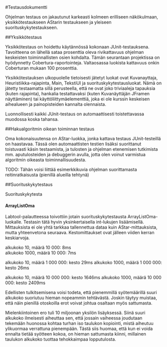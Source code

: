 #Testausdokumentti

Ohjelman testaus on jakautunut karkeasti kolmeen erilliseen näkökulmaan, yksikkötestaukseen AStarin testaukseen ja yleiseen suorituskykytestaukseen.

##Yksikkötestaus

Yksikkötestaus on hoidettu käytännössä kokonaan JUnit-testauksena. Tavoitteena on lähellä sataa prosenttia oleva rivikattavuus ohjelman keskeisten toiminnallisten osien kohdalta. Tämän seurantaan projektissa on hyödynnetty Cobertura-raportointeja. Valtaosassa luokista kattavuus onkin Coberturan mukaan 100 prosenttia.

Yksikkötestauksen ulkopuolelle tietoisesti jätetyt luokat ovat Kuvanayttaja, Heuristiikka-rajapinta, Main, TekstiUI ja suorituskykytestausluokat.
Nämä on jätetty testaamatta sillä perusteella, että ne ovat joko triviaaleja tapauksia (kuten rajapinta), hankalia testattavaksi (kuten Kuvanäyttäjän JFramen näyttäminen) tai käyttöliittymäelementtiä, joka ei ole kurssin keskeisen aihealueen ja painopisteiden kannalta olennaista.

Luonnollisesti kaikki JUnit-testaus on automaattisesti toistettavassa muodossa koska tahansa.

##Hakualgoritmin oikean toiminnan testaus

Oma kokonaisuutensa on AStar-luokka, jonka kattava testaus JUnit-testeillä on haastavaa. Tässä olen automaattisten testien lisäksi suorittanut toistuvasti käsin testaamista, ja tulosten ja ohjelman etenemisen tutkimista mm. aputulosteiden ja debuggerin avulla, jotta olen voinut varmistua algoritmin oikeasta toiminnallisuudesta.

TODO: Tähän voisi liittää esimerkkikuvia ohjelman suorittamasta reitinratkaisusta (pienillä alueilla tehtynä)

##Suorituskykytestaus

Suorituskykytesta



#### ArrayListOma

Labtool-palautteessa toivottiin jotain suorituskykytestausta ArrayListOma-luokalle. Testasin tätä hyvin yksinkertaisella int-lukujen lisäämisellä. Mittauksista ei ole yhtä tarkkaa tallennettua dataa kuin AStar-mittauksista, mutta yhteenvetona seuraava. Kestomittaukset ovat jälleen viiden kerran keskiarvoja.

alkukoko 10, määrä 10 000:       8ms       
alkukoko 1000, määrä 10 000:     7ms

alkukoko 10, määrä 1 000 000:    kesto 29ms
alkukoko 1000, määrä 1 000 000:  kesto 26ms

alkukoko 10, määrä 10 000 000:   kesto 1646ms
alkukoko 1000, määrä 10 000 000: kesto 2409ms

Edellisten tulkitsemisena voisi todeta, että pienemmillä syötemäärillä suuri alkukoko suoriutuu hieman nopeammin tehtävästä. Joskin täytyy muistaa, että näin pienillä otoskoilla erot voivat johtua osaltaan myös sattumasta.

Mielenkiintoinen ero tuli 10 miljoonan yksilön lisäyksessä. Siinä suuri alkukoko ilmeisesti aiheuttaa sen, että jossain vaiheessa joudutaan tekemään huonossa kohtaa turhan iso taulukon kopiointi, mistä aiheutuu ylikuormaa verrattuna pienempään. Tästä siis huomaa, että kun ei voida ennalta tietää syötteen kokoa, on hieman sattumasta kiinni, millainen taulukon alkukoko tuottaa tehokkaimpaa lopputulosta.





